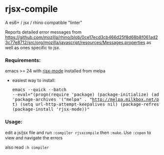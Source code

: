 # rjsx-compile

A es6+ / jsx / rhino compatible "linter"

Reports detailed error messages from https://github.com/mozilla/rhino/blob/0ce17ecd3cb466d25f8d68b8f061ad23c77e8712/src/org/mozilla/javascript/resources/Messages.properties as well as ones specific to jsx.

### Requirements:

emacs >= 24 with [rjsx-mode](https://github.com/felipeochoa/rjsx-mode) installed from melpa
- easiest way to install: <pre>emacs --quick --batch --eval="(progn(require 'package) (package-initialize) (add-to-list 'package-archives '(\"melpa\" . \"http://melpa.milkbox.net/packages/\") t) (setq url-http-attempt-keepalives nil) (package-refresh-contents) (package-install 'rjsx-mode))"</pre>

### Usage:

edit a js/jsx file and run `:compiler rjsxcompile` then `:make`. Use `:copen` to view and navigate the errors

also read `:h compiler`
